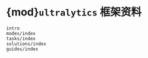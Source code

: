 # {mod}`ultralytics` 框架资料

```{toctree}
intro
modes/index
tasks/index
solutions/index
guides/index
```
